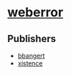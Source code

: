 # [weberror](https://pypi.org/project/weberror)



## Publishers
- [bbangert](https://pypi.org/user/bbangert)
- [xistence](https://pypi.org/user/xistence)

